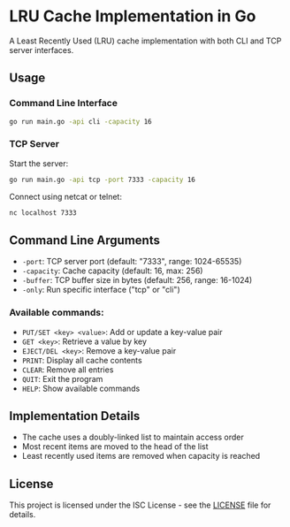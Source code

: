 # LRU Cache Implementation in Go

A Least Recently Used (LRU) cache implementation with both CLI and TCP server interfaces.

## Usage

### Command Line Interface

```bash
go run main.go -api cli -capacity 16
```

### TCP Server

Start the server:
```bash
go run main.go -api tcp -port 7333 -capacity 16
```

Connect using netcat or telnet:
```bash
nc localhost 7333
```

## Command Line Arguments

- `-port`: TCP server port (default: "7333", range: 1024-65535)
- `-capacity`: Cache capacity (default: 16, max: 256)
- `-buffer`: TCP buffer size in bytes (default: 256, range: 16-1024)
- `-only`: Run specific interface ("tcp" or "cli")

### Available commands:

- `PUT/SET <key> <value>`: Add or update a key-value pair
- `GET <key>`: Retrieve a value by key
- `EJECT/DEL <key>`: Remove a key-value pair
- `PRINT`: Display all cache contents
- `CLEAR`: Remove all entries
- `QUIT`: Exit the program
- `HELP`: Show available commands

## Implementation Details

- The cache uses a doubly-linked list to maintain access order
- Most recent items are moved to the head of the list
- Least recently used items are removed when capacity is reached

## License

This project is licensed under the ISC License - see the [LICENSE](LICENSE) file for details.
